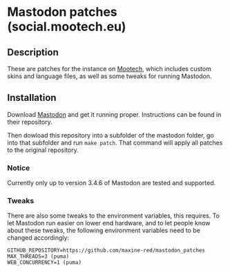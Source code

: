 # Mastodon patches (social.mootech.eu)

## Description
These are patches for the instance on
[Mootech](https://social.mootech.eu/about), which includes custom skins and
language files, as well as some tweaks for running Mastodon.

## Installation
Download [Mastodon](https://github.com/mastodon/mastodon) and get it running proper. Instructions can be found in their repository.

Then dowload this repository into a subfolder of the mastodon folder, go into
that subfolder and run `make patch`. That command will apply all patches to the
original repository.

### Notice

Currently only up to version 3.4.6 of Mastodon are tested and supported.

### Tweaks
There are also some tweaks to the environment variables, this requires. To let
Mastodon run easier on lower end hardware, and to let people know about these
tweaks, the following environment variables need to be changed accordingly:
```
GITHUB_REPOSITORY=https://github.com/maxine-red/mastodon_patches
MAX_THREADS=3 (puma)
WEB_CONCURRENCY=1 (puma)
```
